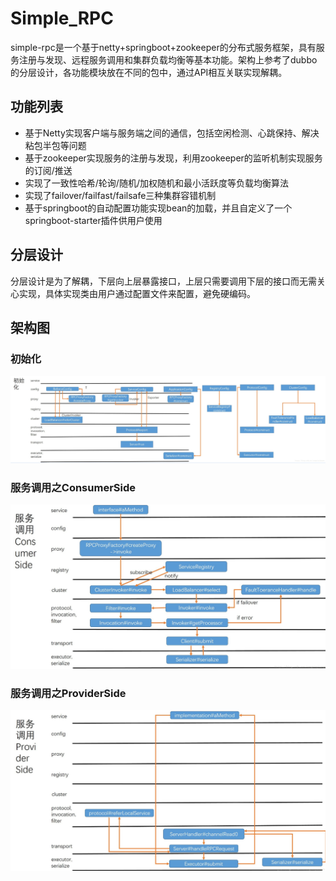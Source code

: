 # Simple_RPC
simple-rpc是一个基于netty+springboot+zookeeper的分布式服务框架，具有服务注册与发现、远程服务调用和集群负载均衡等基本功能。架构上参考了dubbo的分层设计，各功能模块放在不同的包中，通过API相互关联实现解耦。
## 功能列表
*  基于Netty实现客户端与服务端之间的通信，包括空闲检测、心跳保持、解决粘包半包等问题
*  基于zookeeper实现服务的注册与发现，利用zookeeper的监听机制实现服务的订阅/推送
*  实现了一致性哈希/轮询/随机/加权随机和最小活跃度等负载均衡算法
*  实现了failover/failfast/failsafe三种集群容错机制
*  基于springboot的自动配置功能实现bean的加载，并且自定义了一个springboot-starter插件供用户使用
## 分层设计
分层设计是为了解耦，下层向上层暴露接口，上层只需要调用下层的接口而无需关心实现，具体实现类由用户通过配置文件来配置，避免硬编码。
## 架构图
### 初始化
![image](https://github.com/MichaelYang1995/Simple_RPC/blob/master/img/%E5%88%9D%E5%A7%8B%E5%8C%96.jpg)
### 服务调用之ConsumerSide
![image](https://github.com/MichaelYang1995/Simple_RPC/blob/master/img/%E6%9C%8D%E5%8A%A1%E8%B0%83%E7%94%A8%E4%B9%8BConsumerSide.jpg)
### 服务调用之ProviderSide
![image](https://github.com/MichaelYang1995/Simple_RPC/blob/master/img/%E6%9C%8D%E5%8A%A1%E8%B0%83%E7%94%A8%E4%B9%8BProviderSide.jpg)
